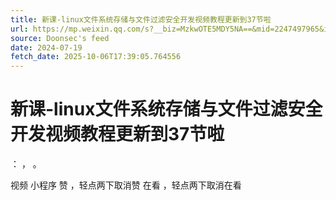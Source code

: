 ```yaml
---
title: 新课-linux文件系统存储与文件过滤安全开发视频教程更新到37节啦
url: https://mp.weixin.qq.com/s?__biz=MzkwOTE5MDY5NA==&mid=2247497965&idx=1&sn=7c8c9d3d68bdb551744bfa704af84a6f
source: Doonsec's feed
date: 2024-07-19
fetch_date: 2025-10-06T17:39:05.764556
---
```


# 新课-linux文件系统存储与文件过滤安全开发视频教程更新到37节啦

：
，
。

视频
小程序
赞
，轻点两下取消赞
在看
，轻点两下取消在看